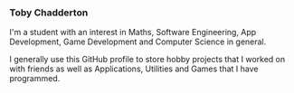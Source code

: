### Toby Chadderton

I'm a student with an interest in Maths, Software Engineering,
App Development, Game Development and Computer Science in general.

I generally use this GitHub profile to store hobby projects that I worked on with
friends as well as Applications, Utilities and Games that I have programmed.
